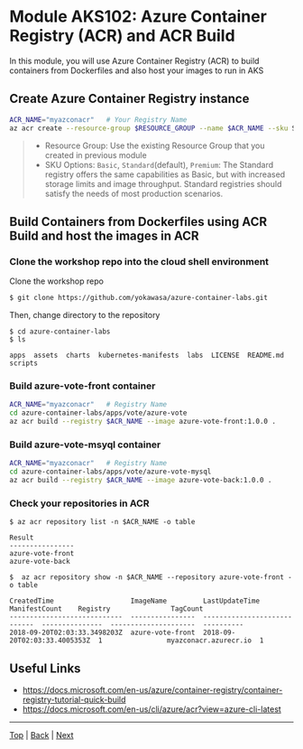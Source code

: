 # Module AKS102: Azure Container Registry (ACR) and ACR Build

In this module, you will use Azure Container Registry (ACR) to build containers from Dockerfiles and also host your images to run in AKS

## Create Azure Container Registry instance

```sh
ACR_NAME="myazconacr"   # Your Registry Name
az acr create --resource-group $RESOURCE_GROUP --name $ACR_NAME --sku Standard
```
> - Resource Group: Use the existing Resource Group that you created in previous module
> - SKU Options: `Basic`, `Standard`(default), `Premium`: The Standard registry offers the same capabilities as Basic, but with increased storage limits and image throughput. Standard registries should satisfy the needs of most production scenarios.

## Build Containers from Dockerfiles using ACR Build and host the images in ACR

### Clone the workshop repo into the cloud shell environment

Clone the workshop repo
```sh
$ git clone https://github.com/yokawasa/azure-container-labs.git
```

Then, change directory to the repository

```
$ cd azure-container-labs
$ ls

apps  assets  charts  kubernetes-manifests  labs  LICENSE  README.md  scripts
```

### Build azure-vote-front container
```sh
ACR_NAME="myazconacr"   # Registry Name
cd azure-container-labs/apps/vote/azure-vote
az acr build --registry $ACR_NAME --image azure-vote-front:1.0.0 .
```

### Build azure-vote-msyql container
```sh
ACR_NAME="myazconacr"   # Registry Name
cd azure-container-labs/apps/vote/azure-vote-mysql
az acr build --registry $ACR_NAME --image azure-vote-back:1.0.0 .
```

### Check your repositories in ACR

```
$ az acr repository list -n $ACR_NAME -o table

Result
----------------
azure-vote-front
azure-vote-back
```

```
$  az acr repository show -n $ACR_NAME --repository azure-vote-front -o table

CreatedTime                   ImageName         LastUpdateTime                ManifestCount    Registry               TagCount
----------------------------  ----------------  ----------------------------  ---------------  ---------------------  ----------
2018-09-20T02:03:33.3498203Z  azure-vote-front  2018-09-20T02:03:33.4005353Z  1                myazconacr.azurecr.io  1
```


## Useful Links
- https://docs.microsoft.com/en-us/azure/container-registry/container-registry-tutorial-quick-build
- https://docs.microsoft.com/en-us/cli/azure/acr?view=azure-cli-latest

---
[Top](../README.md) | [Back](aks-101-create-aks-cluster.md) | [Next](aks-103-deploy-app.md)
